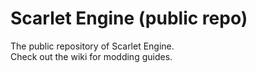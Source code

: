 # Scarlet Engine (public repo)

The public repository of Scarlet Engine.  
Check out the wiki for modding guides.  
